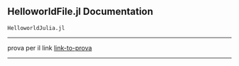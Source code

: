 ## HelloworldFile.jl Documentation

```@docs
HelloworldJulia.jl

```
---

prova per il link [link-to-prova](@ref)

---